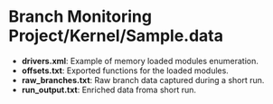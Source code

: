 # Branch Monitoring Project/Kernel/Sample.data

* **drivers.xml**: Example of memory loaded modules enumeration.
* **offsets.txt**: Exported functions for the loaded modules.
* **raw_branches.txt**: Raw branch data captured during a short run.
* **run_output.txt**: Enriched data froma short run.
